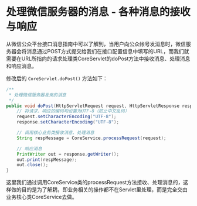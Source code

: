 # 处理微信服务器的消息 - 各种消息的接收与响应

从微信公众平台接口消息指南中可以了解到，当用户向公众帐号发消息时，微信服务器会将消息通过POST方式提交给我们在接口配置信息中填写的URL，而我们就需要在URL所指向的请求处理类CoreServlet的doPost方法中接收消息、处理消息和响应消息。

修改后的 `CoreServlet.doPost()` 方法如下：

```java
/**
 * 处理微信服务器发来的消息
 */
public void doPost(HttpServletRequest request, HttpServletResponse response) throws ServletException, IOException {
    // 将请求、响应的编码均设置为UTF-8（防止中文乱码）
    request.setCharacterEncoding("UTF-8");
    response.setCharacterEncoding("UTF-8");

    // 调用核心业务类接收消息、处理消息
    String respMessage = CoreService.processRequest(request);

    // 响应消息
    PrintWriter out = response.getWriter();
    out.print(respMessage);
    out.close();
}
```

这里我们通过调用CoreService类的processRequest方法接收、处理消息的，这样做的目的是为了解耦，即业务相关的操作都不在Servlet里处理，而是完全交由业务核心类CoreService去做。


